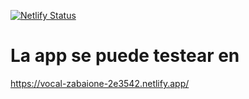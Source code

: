[![Netlify Status](https://api.netlify.com/api/v1/badges/ca3f07b9-5e7e-4205-87ec-d9b8bfeb6d26/deploy-status)](https://app.netlify.com/sites/vocal-zabaione-2e3542/deploys)

# La app se puede testear en
https://vocal-zabaione-2e3542.netlify.app/